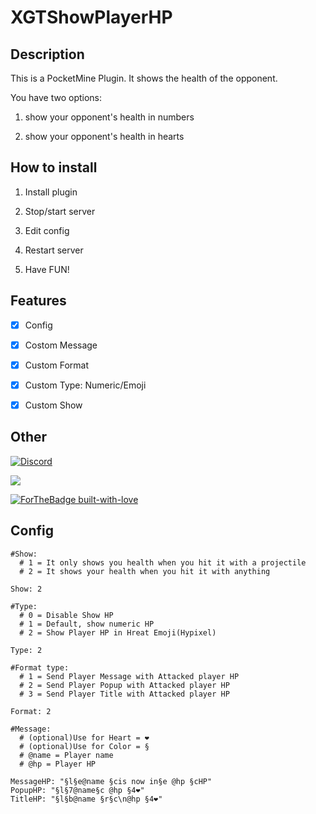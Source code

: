 # XGTShowPlayerHP

## Description


This is a PocketMine Plugin.
It shows the health of the opponent.

You have two options:
1. show your opponent's health in numbers 

2. show your opponent's health in hearts

## How to install

1. Install plugin

2. Stop/start server

3. Edit config

4. Restart server

5. Have FUN!


## Features
- [X] Config

- [X] Costom Message

- [X] Custom Format

- [X] Custom Type: Numeric/Emoji

- [X] Custom Show

## Other

[![Discord](https://img.shields.io/discord/689211475537297411?logo=discord)](https://discord.gg/h8uTKFh)

[![](https://poggit.pmmp.io/shield.dl.total/XGTShowPlayerHP)](https://poggit.pmmp.io/p/XGTShowPlayerHP)

[![ForTheBadge built-with-love](http://ForTheBadge.com/images/badges/built-with-love.svg)](https://github.com/XGDavid)


## Config

```
#Show:
  # 1 = It only shows you health when you hit it with a projectile
  # 2 = It shows your health when you hit it with anything

Show: 2

#Type:
  # 0 = Disable Show HP
  # 1 = Default, show numeric HP
  # 2 = Show Player HP in Hreat Emoji(Hypixel)

Type: 2

#Format type:
  # 1 = Send Player Message with Attacked player HP
  # 2 = Send Player Popup with Attacked player HP
  # 3 = Send Player Title with Attacked player HP

Format: 2

#Message:
  # (optional)Use for Heart = ❤
  # (optional)Use for Color = §
  # @name = Player name
  # @hp = Player HP

MessageHP: "§l§e@name §cis now in§e @hp §cHP"
PopupHP: "§l§7@name§c @hp §4❤"
TitleHP: "§l§b@name §r§c\n@hp §4❤"
```

